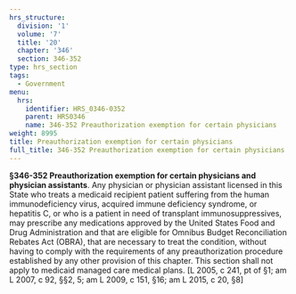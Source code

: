 ```yaml
---
hrs_structure:
  division: '1'
  volume: '7'
  title: '20'
  chapter: '346'
  section: 346-352
type: hrs_section
tags:
  - Government
menu:
  hrs:
    identifier: HRS_0346-0352
    parent: HRS0346
    name: 346-352 Preauthorization exemption for certain physicians
weight: 8995
title: Preauthorization exemption for certain physicians
full_title: 346-352 Preauthorization exemption for certain physicians
---
```

**§346-352 Preauthorization exemption for certain physicians and physician assistants**. Any physician or physician assistant licensed in this State who treats a medicaid recipient patient suffering from the human immunodeficiency virus, acquired immune deficiency syndrome, or hepatitis C, or who is a patient in need of transplant immunosuppressives, may prescribe any medications approved by the United States Food and Drug Administration and that are eligible for Omnibus Budget Reconciliation Rebates Act (OBRA), that are necessary to treat the condition, without having to comply with the requirements of any preauthorization procedure established by any other provision of this chapter. This section shall not apply to medicaid managed care medical plans. [L 2005, c 241, pt of §1; am L 2007, c 92, §§2, 5; am L 2009, c 151, §16; am L 2015, c 20, §8]